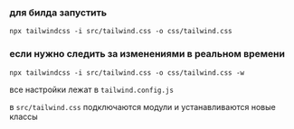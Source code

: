### для билда запустить

```npx tailwindcss -i src/tailwind.css -o css/tailwind.css```

### если нужно следить за изменениями в реальном времени

```npx tailwindcss -i src/tailwind.css -o css/tailwind.css -w```

все настройки лежат в ```tailwind.config.js```

в ```src/tailwind.css``` подключаются модули и устанавливаются новые классы
